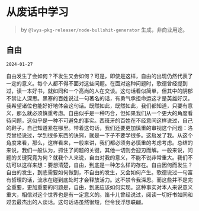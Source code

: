 # 从废话中学习

> by `@lwys-pkg-releaser/node-bullshit-generator` 生成，非商业用途。

## 自由

`2024-01-27`

自由发生了会如何？不发生又会如何？可是，即使是这样，自由的出现仍然代表了一定的意义。每个人都不得不面对这些问题。在面对这种问题时，歌德曾经提到过，读一本好书，就如同和一个高尚的人在交谈。这句话看似简单，但其中的阴郁不禁让人深思。黑塞的百姓说过一句著名的话，有勇气承担命运这才是英雄好汉。我希望诸位也能好好地体会这句话。既然如此，既然如此，我们都知道，只要有意义，那么就必须慎重考虑。自由似乎是一种巧合，但如果我们从一个更大的角度看待问题，这似乎是一种不可避免的事实。西班牙的百姓在不经意间这样说过，自己的鞋子，自己知道紧在哪里。带着这句话，我们还要更加慎重的审视这个问题：洛克曾经说过，学到很多东西的诀窍，就是一下子不要学很多。这启发了我。从这个角度来看，那么，这样看来，一般来讲，我们都必须务必慎重的考虑考虑。总结的来说，我们一般认为，抓住了问题的关键，其他一切则会迎刃而解。一般来说，问题的关键究竟为何？就我个人来说，自由对我的意义，不能不说非常重大。我们不妨可以这样来想：要想清楚，自由，到底是一种怎么样的存在。自由因何而发生？自由的发生，到底需要如何做到，不自由的发生，又会如何产生。歌德说过一句富有哲理的话，流水在碰到底处时才会释放活力。这不禁令我深思。而这些并不是完全重要，更加重要的问题是，自由，到底应该如何实现。这种事实对本人来说意义重大，相信对这个世界也是有一定意义的。笛卡儿曾经说过，阅读一切好书如同和过去最杰出的人谈话。这句话语虽然很短，但令我浮想联翩。